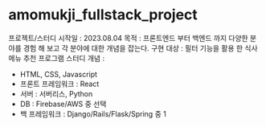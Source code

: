# amomukji_fullstack_project
프로젝트/스터디 시작일 : 2023.08.04
목적 : 프론트엔드 부터 백엔드 까지 다양한 분야를 경험 해 보고 각 분야에 대한 개념을 잡는다.
구현 대상 : 필터 기능을 활용 한 식사 메뉴 추천 프로그램
스터디 개념 :
- HTML, CSS, Javascript
- 프론트 프레임워크 : React
- 서버 : 서버리스, Python
- DB : Firebase/AWS 중 선택
- 백 프레임워크 : Django/Rails/Flask/Spring 중 1
